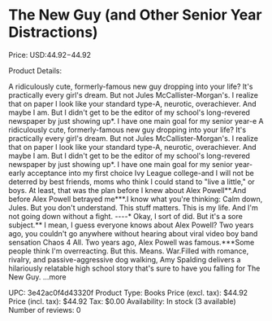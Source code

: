 # The New Guy (and Other Senior Year Distractions)

Price: USD:$44.92-$44.92

Product Details:

A ridiculously cute, formerly-famous new guy dropping into your life? It's practically every girl's dream. But not Jules McCallister-Morgan's. I realize that on paper I look like your standard type-A, neurotic, overachiever. And maybe I am. But I didn't get to be the editor of my school's long-revered newspaper by just showing up*. I have one main goal for my senior year-e A ridiculously cute, formerly-famous new guy dropping into your life? It's practically every girl's dream. But not Jules McCallister-Morgan's. I realize that on paper I look like your standard type-A, neurotic, overachiever. And maybe I am. But I didn't get to be the editor of my school's long-revered newspaper by just showing up*. I have one main goal for my senior year-early acceptance into my first choice Ivy League college-and I will not be deterred by best friends, moms who think I could stand to "live a little," or boys. At least, that was the plan before I knew about Alex Powell**.And before Alex Powell betrayed me***.I know what you're thinking: Calm down, Jules. But you don't understand. This stuff matters. This is my life. And I'm not going down without a fight. ----* Okay, I sort of did. But it's a sore subject.** I mean, I guess everyone knows about Alex Powell? Two years ago, you couldn't go anywhere without hearing about viral video boy band sensation Chaos 4 All. Two years ago, Alex Powell was famous.***Some people think I'm overreacting. But this. Means. War.Filled with romance, rivalry, and passive-aggressive dog walking, Amy Spalding delivers a hilariously relatable high school story that's sure to have you falling for The New Guy. ...more

UPC: 3e42ac0f4d43320f
Product Type: Books
Price (excl. tax): $44.92
Price (incl. tax): $44.92
Tax: $0.00
Availability: In stock (3 available)
Number of reviews: 0